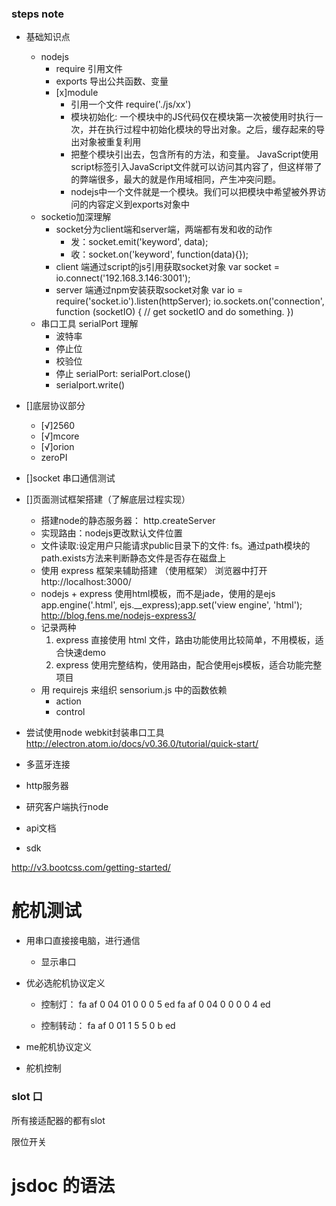 ### steps note
- 基础知识点
    - nodejs
        - require 引用文件
        - exports 导出公共函数、变量
        - [x]module
            - 引用一个文件 require('./js/xx')
            - 模块初始化: 一个模块中的JS代码仅在模块第一次被使用时执行一次，并在执行过程中初始化模块的导出对象。之后，缓存起来的导出对象被重复利用
            - 把整个模块引出去，包含所有的方法，和变量。 JavaScript使用script标签引入JavaScript文件就可以访问其内容了，但这样带了的弊端很多，最大的就是作用域相同，产生冲突问题。
            - nodejs中一个文件就是一个模块。我们可以把模块中希望被外界访问的内容定义到exports对象中
    - socketio加深理解
        - socket分为client端和server端，两端都有发和收的动作
            - 发：socket.emit('keyword', data);
            - 收：socket.on('keyword', function(data){});
        - client 端通过script的js引用获取socket对象
            <script src="js/socket.io-1.3.7.js"></script>
            var socket = io.connect('192.168.3.146:3001');
        - server 端通过npm安装获取socket对象
            var io = require('socket.io').listen(httpServer);
            io.sockets.on('connection', function (socketIO) {
                // get socketIO and do something.
            })
    - 串口工具 serialPort 理解
        - 波特率
        - 停止位
        - 校验位
        - 停止 serialPort: serialPort.close()
        - serialport.write()

- []底层协议部分
    - [√]2560
    - [√]mcore
    - [√]orion
    - zeroPI
- []socket 串口通信测试
- []页面测试框架搭建（了解底层过程实现）
    - 搭建node的静态服务器： http.createServer
    - 实现路由：nodejs更改默认文件位置
    - 文件读取:设定用户只能请求public目录下的文件: fs。通过path模块的path.exists方法来判断静态文件是否存在磁盘上
    - 使用 express 框架来辅助搭建 （使用框架）
        浏览器中打开 http://localhost:3000/
    - nodejs + express 使用html模板，而不是jade，使用的是ejs
        app.engine('.html', ejs.__express);app.set('view engine', 'html');
        http://blog.fens.me/nodejs-express3/
    - 记录两种
        1. express 直接使用 html 文件，路由功能使用比较简单，不用模板，适合快速demo
        2. express 使用完整结构，使用路由，配合使用ejs模板，适合功能完整项目
    - 用 requirejs 来组织 sensorium.js 中的函数依赖
        - action
        - control
- 尝试使用node webkit封装串口工具
    http://electron.atom.io/docs/v0.36.0/tutorial/quick-start/


- 多蓝牙连接
- http服务器
- 研究客户端执行node

- api文档
- sdk

http://v3.bootcss.com/getting-started/




# 舵机测试
- 用串口直接接电脑，进行通信
    - 显示串口
- 优必选舵机协议定义

    - 控制灯：
        fa af 0 04 01 0 0 0 5 ed
        fa af 0 04 0 0 0 0 4 ed

    - 控制转动：
        fa af 0 01 1 5 5 0 b ed

- me舵机协议定义
- 舵机控制


### slot 口
所有接适配器的都有slot

限位开关


# jsdoc 的语法
